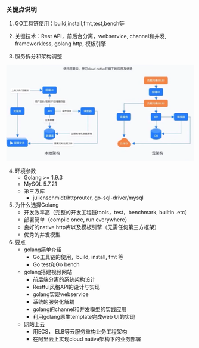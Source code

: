 ### 关键点说明

1. GO工具链使用：build,install,fmt,test,bench等
2. 关键技术：Rest API，前后台分离，webservice, channel和并发, frameworkless, golang http, 模板引擎

3. 服务拆分和架构调整

![服务拆分和架构调整](服务拆分和架构调整.png)

4. 环境参数
   - Golang >= 1.9.3
   - MySQL 5.7.21
   - 第三方库
     - julienschmidt/httprouter, go-sql-driver/mysql
5. 为什么选择Golang
   - 开发效率高（完整的开发工程链tools，test，benchmark, builtin .etc）
   - 部署简单（compile once, run everywhere）
   - 良好的native http库以及模板引擎（无需任何第三方框架）
   - 优秀的并发模型
6. 要点
   - golang简单介绍
     - Go工具链的使用，build, install, fmt 等
     - Go test和Go bench
   - golang搭建视频网站
     - 前后端分离的系统架构设计
     - Restful风格API的设计与实现
     - golang实现webservice
     - 系统的服务化解耦
     - golang的channel和并发模型的实践应用
     - 利用golang原生template完成web UI的实现
   - 网站上云
     - 用ECS， ELB等云服务重构业务工程架构
     - 在阿里云上实现cloud native架构下的业务部署